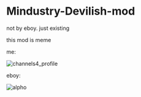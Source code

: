 # Mindustry-Devilish-mod
not by eboy. just existing

this mod is meme


me:

![channels4_profile](https://user-images.githubusercontent.com/49786146/164701588-38f57c92-4820-41ba-8292-4e70ee45193f.jpg?size=64)

eboy:

![alpho](https://cdn.discordapp.com/attachments/391020510269669378/967014473955180554/alphaball.png)
